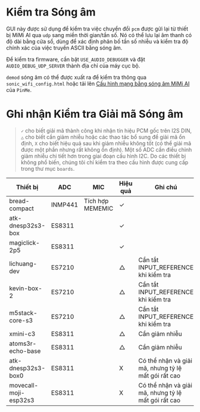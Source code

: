 # Kiểm tra Sóng âm

GUI này được sử dụng để kiểm tra việc chuyển đổi `pcm` được gửi lại từ thiết bị MiMi AI qua `udp` sang miền thời gian/tần số. Nó có thể lưu lại âm thanh có độ dài bằng cửa sổ, dùng để xác định phân bố tần số nhiễu và kiểm tra độ chính xác của việc truyền ASCII bằng sóng âm.

Để kiểm tra firmware, cần bật `USE_AUDIO_DEBUGGER` và đặt `AUDIO_DEBUG_UDP_SERVER` thành địa chỉ của máy cục bộ.

`demod` sóng âm có thể được xuất ra để kiểm tra thông qua `sonic_wifi_config.html` hoặc tải lên [Cấu hình mạng bằng sóng âm MiMi AI](https://iqf7jnhi.pinit.eth.limo) của `PinMe`.

# Ghi nhận Kiểm tra Giải mã Sóng âm

> `✓` cho biết giải mã thành công khi nhận tín hiệu PCM gốc trên I2S DIN, `△` cho biết cần giảm nhiễu hoặc các thao tác bổ sung để giải mã ổn định, `X` cho biết hiệu quả sau khi giảm nhiễu không tốt (có thể giải mã được một phần nhưng rất không ổn định).
> Một số ADC cần điều chỉnh giảm nhiễu chi tiết hơn trong giai đoạn cấu hình I2C. Do các thiết bị không phổ biến, chúng tôi chỉ kiểm tra theo cấu hình được cung cấp trong thư mục `boards`.

| Thiết bị | ADC | MIC | Hiệu quả | Ghi chú |
|---|---|---|---|---|
| bread-compact | INMP441 | Tích hợp MEMEMIC | ✓ ||
| atk-dnesp32s3-box | ES8311 || ✓ ||
| magiclick-2p5 | ES8311 || ✓ ||
| lichuang-dev | ES7210 || △ | Cần tắt INPUT_REFERENCE khi kiểm tra |
| kevin-box-2 | ES7210 || △ | Cần tắt INPUT_REFERENCE khi kiểm tra |
| m5stack-core-s3 | ES7210 || △ | Cần tắt INPUT_REFERENCE khi kiểm tra |
| xmini-c3 | ES8311 || △ | Cần giảm nhiễu |
| atoms3r-echo-base | ES8311 || △ | Cần giảm nhiễu |
| atk-dnesp32s3-box0 | ES8311 || X | Có thể nhận và giải mã, nhưng tỷ lệ mất gói rất cao |
| movecall-moji-esp32s3 | ES8311 || X | Có thể nhận và giải mã, nhưng tỷ lệ mất gói rất cao |
